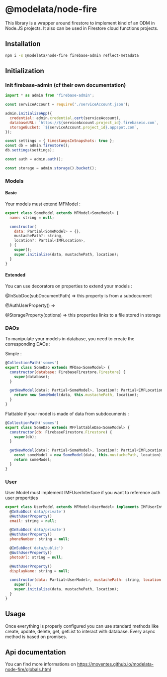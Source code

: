 # @modelata/node-fire

This library is a wrapper around firestore to implement kind of an ODM in Node.JS projects. It also can be used in Firestore cloud functions projects.

## Installation

```bash
npm i -s @modelata/node-fire firebase-admin reflect-metadata
```

## Initialization

### Init firebase-admin (cf their own documentation)

```javascript
import * as admin from 'firebase-admin';

const serviceAccount = require('./serviceAccount.json');

admin.initializeApp({
  credential: admin.credential.cert(serviceAccount),
  databaseURL: `https://${serviceAccount.project_id}.firebaseio.com`,
  storageBucket: `${serviceAccount.project_id}.appspot.com`,
});

const settings = { timestampsInSnapshots: true };
const db = admin.firestore();
db.settings(settings);

const auth = admin.auth();

const storage = admin.storage().bucket();
```

### Models

#### Basic

Your models must extend MFModel :

```javascript
export class SomeModel extends MFModel<SomeModel> {
  name: string = null;

  constructor(
    data: Partial<SomeModel> = {},
    mustachePath?: string,
    location?: Partial<IMFLocation>,
  ) {
    super();
    super.initialize(data, mustachePath, location);
  }
}
```

#### Extended

You can use decorators on properties to extend your models :

  @InSubDoc(subDocumentPath) => this property is from a subdocument

  @AuthUserProperty() =>

  @StorageProperty(options) => this properties links to a file stored in storage

### DAOs

To manipulate your models in database, you need to create the corresponding DAOs :

Simple :

```javascript
@CollectionPath('somes')
export class SomeDao extends MFDao<SomeModel> {
  constructor(database: FirebaseFirestore.Firestore) {
    super(database);
  }

  getNewModel(data?: Partial<SomeModel>, location?: Partial<IMFLocation>): SomeModel {
    return new SomeModel(data, this.mustachePath, location);
  }
}
```

Flattable if your model is made of data from subdocuments :
```javascript
@CollectionPath('somes')
export class SomeDao extends MFFlattableDao<SomeModel> {
  constructor(db: FirebaseFirestore.Firestore) {
    super(db);
  }

  getNewModel(data?: Partial<SomeModel>, location?: Partial<IMFLocation>): SomeModel {
    const someModel = new SomeModel(data, this.mustachePath, location);
    return someModel;
  }
}
```

### User

User Model must implement IMFUserInterface if you want to reference auth user propertties

```javascript
export class UserModel extends MFModel<UserModel> implements IMFUserInterface {
  @InSubDoc('data/private')
  @AuthUserProperty()
  email: string = null;

  @InSubDoc('data/private')
  @AuthUserProperty()
  phoneNumber: string = null;

  @InSubDoc('data/public')
  @AuthUserProperty()
  photoUrl: string = null;

  @AuthUserProperty()
  displayName: string = null;

  constructor(data: Partial<UserModel>, mustachePath: string, location: Partial<IMFLocation>) {
    super();
    super.initialize(data, mustachePath, location);
  }
}
```

## Usage

Once everything is properly configured you can use standard methods like create, update, delete, get, getList to interact with  database.
Every async method is based on promises.

## Api documentation

You can find more informations on https://moventes.github.io/modelata-node-fire/globals.html
